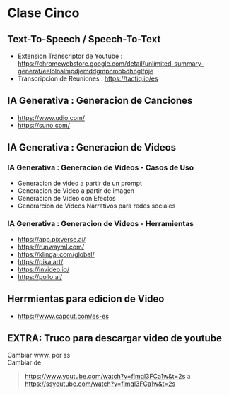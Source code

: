 # Clase Cinco

## Text-To-Speech / Speech-To-Text

* Extension Transcriptor de Youtube : https://chromewebstore.google.com/detail/unlimited-summary-generat/eelolnalmpdjemddgmpnmobdhnglfpje
* Transcripcion de Reuniones : https://tactiq.io/es

## IA Generativa : Generacion de Canciones

* https://www.udio.com/
* https://suno.com/

## IA Generativa : Generacion de Videos

### IA Generativa : Generacion de Videos - Casos de Uso

* Generacion de video a partir de un prompt
* Generacion de Video a partir de imagen
* Generacion de Video con Efectos
* Generarcion de Videos Narrativos para redes sociales

### IA Generativa : Generacion de Videos - Herramientas

* https://app.pixverse.ai/
* https://runwayml.com/
* https://klingai.com/global/
* https://pika.art/
* https://invideo.io/
* https://pollo.ai/

## Herrmientas para edicion de Video

* https://www.capcut.com/es-es

## EXTRA: Truco para descargar video de youtube

Cambiar www. por ss  
Cambiar de
> https://www.youtube.com/watch?v=fjmql3FCa1w&t=2s
> a
> https://ssyoutube.com/watch?v=fjmql3FCa1w&t=2s
